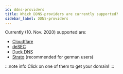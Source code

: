 ```yaml
---
id: ddns-providers
title: Which DDNS-providers are currently supported?
sidebar_label: DDNS-providers
---
```


Currently (10. Nov. 2020) supported are:

- [Cloudflare](https://cloudflare.com)
- [deSEC](https://desec.io)
- [Duck DNS](https://duckdns.org)
- [Strato](https://strato.de) (recommended for german users)

:::note info
Click on one of them to get your domain!
:::